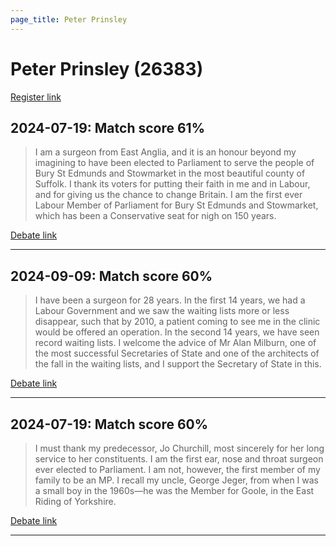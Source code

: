 ```yaml
---
page_title: Peter Prinsley
---
```


# Peter Prinsley  (26383)

[Register link](https://www.theyworkforyou.com/mp/26383/register)



## 2024-07-19: Match score 61%

>I am a surgeon from East Anglia, and it is an honour beyond my imagining to have been elected to Parliament to serve the people of Bury St Edmunds and Stowmarket in the most beautiful county of Suffolk. I thank its voters for putting their faith in me and in Labour, and for giving us the chance to change Britain. I am the first ever Labour Member of Parliament for Bury St Edmunds and Stowmarket, which has been a Conservative seat for nigh on 150 years.

[Debate link](https://www.theyworkforyou.com/debates/?id=2024-07-19b.358.1) 

---



## 2024-09-09: Match score 60%

>I have been a surgeon for 28 years. In the first 14 years, we had a Labour Government and we saw the waiting lists more or less disappear, such that by 2010, a patient coming to see me in the clinic would be offered an operation. In the second 14 years, we have seen record waiting lists. I welcome the advice of Mr Alan Milburn, one of the most successful Secretaries of State and one of the architects of the fall in the waiting lists, and I support the Secretary of State in this.

[Debate link](https://www.theyworkforyou.com/debates/?id=2024-09-09b.575.1) 

---



## 2024-07-19: Match score 60%

>I must thank my predecessor, Jo Churchill, most sincerely for her long service to her constituents. I am the first ear, nose and throat surgeon ever elected to Parliament. I am not, however, the first member of my family to be an MP. I recall my uncle, George Jeger, from when I was a small boy in the 1960s—he was the Member for Goole, in the East Riding of Yorkshire.

[Debate link](https://www.theyworkforyou.com/debates/?id=2024-07-19b.358.1) 

---

